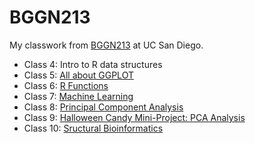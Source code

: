 # BGGN213
My classwork from [BGGN213](https://bioboot.github.io/bggn213_F24/) at UC San Diego. 


- Class 4: Intro to R data structures
- Class 5: [All about GGPLOT](https://github.com/mblack20/bggn213_github/blob/main/Class%205/class05.md)
- Class 6: [R Functions](https://github.com/mblack20/bggn213_github/blob/main/Class%206/class06.md)
- Class 7: [Machine Learning](https://github.com/mblack20/bggn213_github/blob/main/Class%207/class07.md)
- Class 8: [Principal Component Analysis](https://github.com/mblack20/bggn213_github/blob/main/Class%208/class08.md)
- Class 9: [Halloween Candy Mini-Project: PCA Analysis](https://github.com/mblack20/bggn213_github/blob/main/Class%209/class09.md)
- Class 10: [Sructural Bioinformatics](https://github.com/mblack20/bggn213_github/blob/main/Class%210/class10.md)
